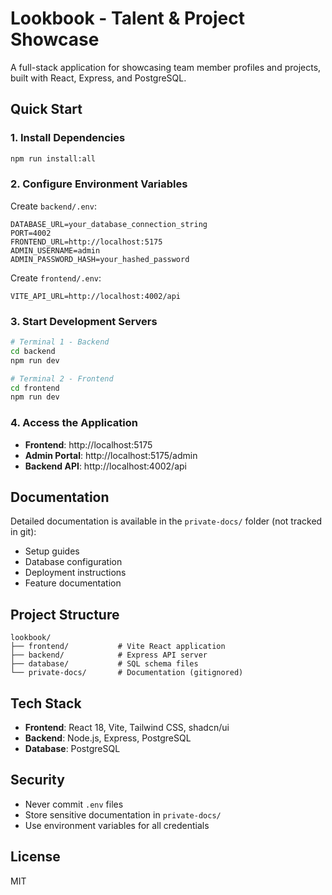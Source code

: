 # Lookbook - Talent & Project Showcase

A full-stack application for showcasing team member profiles and projects, built with React, Express, and PostgreSQL.

## Quick Start

### 1. Install Dependencies
```bash
npm run install:all
```

### 2. Configure Environment Variables

Create `backend/.env`:
```env
DATABASE_URL=your_database_connection_string
PORT=4002
FRONTEND_URL=http://localhost:5175
ADMIN_USERNAME=admin
ADMIN_PASSWORD_HASH=your_hashed_password
```

Create `frontend/.env`:
```env
VITE_API_URL=http://localhost:4002/api
```

### 3. Start Development Servers

```bash
# Terminal 1 - Backend
cd backend
npm run dev

# Terminal 2 - Frontend
cd frontend
npm run dev
```

### 4. Access the Application

- **Frontend**: http://localhost:5175
- **Admin Portal**: http://localhost:5175/admin
- **Backend API**: http://localhost:4002/api

## Documentation

Detailed documentation is available in the `private-docs/` folder (not tracked in git):
- Setup guides
- Database configuration
- Deployment instructions
- Feature documentation

## Project Structure

```
lookbook/
├── frontend/           # Vite React application
├── backend/            # Express API server
├── database/           # SQL schema files
└── private-docs/       # Documentation (gitignored)
```

## Tech Stack

- **Frontend**: React 18, Vite, Tailwind CSS, shadcn/ui
- **Backend**: Node.js, Express, PostgreSQL
- **Database**: PostgreSQL

## Security

- Never commit `.env` files
- Store sensitive documentation in `private-docs/`
- Use environment variables for all credentials

## License

MIT
